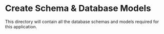 # Create Schema & Database Models

This directory will contain all the database schemas and models required for this application.
